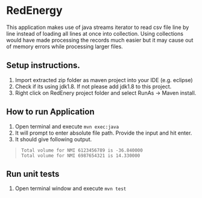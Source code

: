 # RedEnergy
This application makes use of java streams iterator to read csv file line by line instead of loading all lines at once into collection. Using collections would have made processing the records much easier but it may cause out of memory errors while processing larger files.

## Setup instructions.
1. Import extracted zip folder as maven project into your IDE (e.g. eclipse)
2. Check if its using jdk1.8. If not please add jdk1.8 to this project.
3. Right click on RedEnery project folder and select RunAs -> Maven install.

## How to run Application
1. Open terminal and execute `mvn exec:java`
2. It will prompt to enter absolute file path. Provide the input and hit enter.
3. It should give following output. <br>
>`Total volume for NMI 6123456789 is -36.840000` <br/>
>  `Total volume for NMI 6987654321 is 14.330000` 

## Run unit tests
1. Open terminal window and execute `mvn test`
